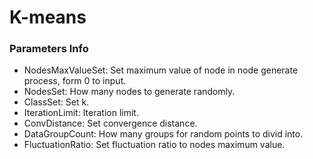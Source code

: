 # K-means #
### Parameters Info ###
  * NodesMaxValueSet: Set maximum value of node in node generate process, form 0 to input.
  * NodesSet: How many nodes to generate randomly.
  * ClassSet: Set k.
  * IterationLimit: Iteration limit.
  * ConvDistance: Set convergence distance.
  * DataGroupCount: How many groups for random points to divid into.
  * FluctuationRatio: Set fluctuation ratio to nodes maximum value.
